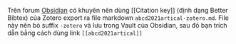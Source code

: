 
Trên forum [Obsidian](https://forum.obsidian.md/t/zotero-plugin-to-export-metadata-and-notes-to-markdown/3781) có khuyên nên dùng [[Citation key]] (định dạng Better Bibtex) của Zotero export ra file markdown `abcd2021artical-zotero.md`. File này nên bỏ suffix `-zotero` và lưu trong Vault của Obsidian, sau đó bạn trích dẫn bằng cách dùng link `[[abcd2021artical]]`
